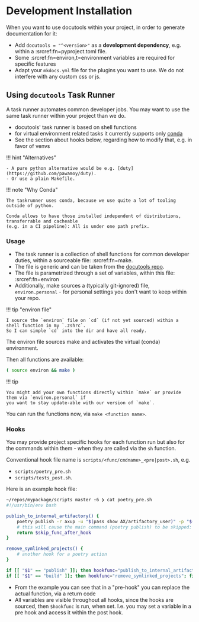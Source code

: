 # Development Installation

When you want to use docutools within your project, in order to generate documentation for it:

- Add `docutools = "^<version>"` as a **development dependency**, e.g. within a :srcref:fn=pyproject.toml file.
- Some :srcref:fn=environ,t=environment variables are required for specific features
- Adapt your `mkdocs.yml` file for the plugins you want to use. We do not interfere with any custom css or js.

## Using `docutools` Task Runner

A task runner automates common developer jobs. You may want to use the same task runner within your project than we do.

- docutools' task runner is based on shell functions
- for virtual environment related tasks it currently supports only [conda][cond]
- See the section about hooks below, regarding how to modify that, e.g. in favor of venvs

!!! hint "Alternatives"
   
    - A pure python alternative would be e.g. [duty](https://github.com/pawamoy/duty).
    - Or use a plain Makefile.


!!! note "Why Conda"
    
    The taskrunner uses conda, because we use quite a lot of tooling outside of python.

    Conda allows to have those installed independent of distributions, transferrable and cacheable
    (e.g. in a CI pipeline): All is under one path prefix.




### Usage

- The task runner is a collection of shell functions for common developer duties, within a sourceable file: :srcref:fn=make.
- The file is generic and can be taken from the [docutools repo](https://github.com/axiros/docutools/blob/master/make).
- The file is parametrized through a set of variables, within this file: :srcref:fn=environ
- Additionally, make sources a (typically git-ignored) file, `environ.personal` - for personal
  settings you don't want to keep within your repo.

!!! tip "environ file"

    I source the `environ` file on `cd` (if not yet sourced) within a shell function in my `.zshrc`.
    So I can simple `cd` into the dir and have all ready.

The environ file sources make and activates the virtual (conda) environment.

Then all functions are available:

```bash lp fmt=xt_flat
( source environ && make )
```

!!! tip

    You might add your own functions directly within `make` or provide them via `environ.personal` if
    you want to stay update-able with our version of `make`.


You can run the functions now, via `make <function name>`.


### Hooks

You may provide project specific hooks for each function run but also for the commands within them -
when they are called via the `sh` function.

Conventional hook file name is `scripts/<func/cmdname>_<pre|post>.sh`, e.g.

- `scripts/poetry_pre.sh`
- `scripts/tests_post.sh`.

Here is an example hook file:

```bash
~/repos/mypackage/scripts master ⇡6 ❯ cat poetry_pre.sh                                                                                                                                        lc-python_py3.8
#!/usr/bin/env bash

publish_to_internal_artifactory() {
    poetry publish -r axup -u "$(pass show AX/artifactory_user)" -p "$(pass show AX/artifactory_password)" || return 1
    # this will cause the main command (poetry publish) to be skipped:
    return $skip_func_after_hook 
}

remove_symlinked_projects() {
    # another hook for a poetry action
}

if [[ "$1" == "publish" ]]; then hookfunc="publish_to_internal_artifactory"; fi
if [[ "$1" == "build" ]]; then hookfunc="remove_symlinked_projects"; fi
```

- From the example you can see that in a "pre-hook" you can replace the actual function, via a
  return code
- All variables are visible throughout all hooks, since the hooks are sourced, then `$hookfunc` is
  run, when set. I.e. you may set a variable in a pre hook and access it within the post hook.


[cond]: https://docs.conda.io/en/latest/miniconda.html



